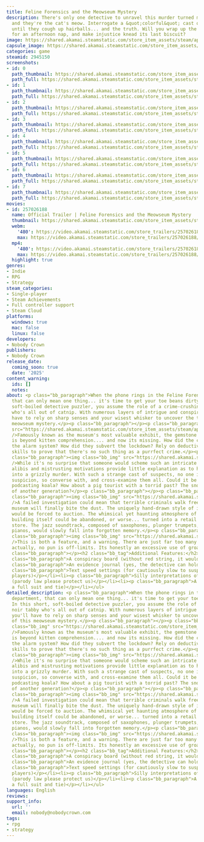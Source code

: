```yaml
---
title: Feline Forensics and the Meowseum Mystery
description: There's only one detective to unravel this murder turned museum heist...
  and they're the cat's meow. Interrogate a &quot;colorful&quot; cast of suspects
  until they cough up hairballs... and the truth. Will you wrap up the case in time
  for an afternoon nap, and make injustice knead its last biscuit?
image: https://shared.akamai.steamstatic.com/store_item_assets/steam/apps/2945150/header.jpg?t=1730679801
capsule_image: https://shared.akamai.steamstatic.com/store_item_assets/steam/apps/2945150/capsule_231x87.jpg?t=1730679801
categories: game
steamid: 2945150
screenshots:
- id: 0
  path_thumbnail: https://shared.akamai.steamstatic.com/store_item_assets/steam/apps/2945150/ss_251794fc3dc5430b9b1f0dc652eaa5e4085aaf07.600x338.jpg?t=1730679801
  path_full: https://shared.akamai.steamstatic.com/store_item_assets/steam/apps/2945150/ss_251794fc3dc5430b9b1f0dc652eaa5e4085aaf07.1920x1080.jpg?t=1730679801
- id: 1
  path_thumbnail: https://shared.akamai.steamstatic.com/store_item_assets/steam/apps/2945150/ss_531ac9c1d58883f16e4cdae8b10f174b3834ac18.600x338.jpg?t=1730679801
  path_full: https://shared.akamai.steamstatic.com/store_item_assets/steam/apps/2945150/ss_531ac9c1d58883f16e4cdae8b10f174b3834ac18.1920x1080.jpg?t=1730679801
- id: 2
  path_thumbnail: https://shared.akamai.steamstatic.com/store_item_assets/steam/apps/2945150/ss_b8c5e2bdbfa47df1b26fcf06e11391158ea475ca.600x338.jpg?t=1730679801
  path_full: https://shared.akamai.steamstatic.com/store_item_assets/steam/apps/2945150/ss_b8c5e2bdbfa47df1b26fcf06e11391158ea475ca.1920x1080.jpg?t=1730679801
- id: 3
  path_thumbnail: https://shared.akamai.steamstatic.com/store_item_assets/steam/apps/2945150/ss_e80ecd3553d6017c3e81fc14350ddcfd4ba7f42e.600x338.jpg?t=1730679801
  path_full: https://shared.akamai.steamstatic.com/store_item_assets/steam/apps/2945150/ss_e80ecd3553d6017c3e81fc14350ddcfd4ba7f42e.1920x1080.jpg?t=1730679801
- id: 4
  path_thumbnail: https://shared.akamai.steamstatic.com/store_item_assets/steam/apps/2945150/ss_b532e22995d124fa5d59094a3a382745a67b60e9.600x338.jpg?t=1730679801
  path_full: https://shared.akamai.steamstatic.com/store_item_assets/steam/apps/2945150/ss_b532e22995d124fa5d59094a3a382745a67b60e9.1920x1080.jpg?t=1730679801
- id: 5
  path_thumbnail: https://shared.akamai.steamstatic.com/store_item_assets/steam/apps/2945150/ss_24164f465e87f7cb20eba94e8a3e97351668ca1c.600x338.jpg?t=1730679801
  path_full: https://shared.akamai.steamstatic.com/store_item_assets/steam/apps/2945150/ss_24164f465e87f7cb20eba94e8a3e97351668ca1c.1920x1080.jpg?t=1730679801
- id: 6
  path_thumbnail: https://shared.akamai.steamstatic.com/store_item_assets/steam/apps/2945150/ss_eabdcf2b3dbff2d64165d0c9f514f9fc0621693d.600x338.jpg?t=1730679801
  path_full: https://shared.akamai.steamstatic.com/store_item_assets/steam/apps/2945150/ss_eabdcf2b3dbff2d64165d0c9f514f9fc0621693d.1920x1080.jpg?t=1730679801
- id: 7
  path_thumbnail: https://shared.akamai.steamstatic.com/store_item_assets/steam/apps/2945150/ss_65ef63953632cfa088538382d15c53decdd4ba15.600x338.jpg?t=1730679801
  path_full: https://shared.akamai.steamstatic.com/store_item_assets/steam/apps/2945150/ss_65ef63953632cfa088538382d15c53decdd4ba15.1920x1080.jpg?t=1730679801
movies:
- id: 257026188
  name: Official Trailer | Feline Forensics and the Meowseum Mystery
  thumbnail: https://shared.akamai.steamstatic.com/store_item_assets/steam/apps/257026188/08ce122b6210513f0f0d80e1de820f6da7e4c318/movie_600x337.jpg?t=1730679795
  webm:
    '480': https://video.akamai.steamstatic.com/store_trailers/257026188/movie480_vp9.webm?t=1730679795
    max: https://video.akamai.steamstatic.com/store_trailers/257026188/movie_max_vp9.webm?t=1730679795
  mp4:
    '480': https://video.akamai.steamstatic.com/store_trailers/257026188/movie480.mp4?t=1730679795
    max: https://video.akamai.steamstatic.com/store_trailers/257026188/movie_max.mp4?t=1730679795
  highlight: true
genres:
- Indie
- RPG
- Strategy
steam_categories:
- Single-player
- Steam Achievements
- Full controller support
- Steam Cloud
platforms:
  windows: true
  mac: false
  linux: false
developers:
- Nobody Crown
publishers:
- Nobody Crown
release_date:
  coming_soon: true
  date: '2025'
content_warning:
  ids: []
  notes:
about: <p class="bb_paragraph">When the phone rings in the Feline Forensics department,
  that can only mean one thing... it's time to get your toe beans dirty. In this short,
  soft-boiled detective puzzler, you assume the role of a crime-crushing noir tabby
  who's all out of catnip. With numerous layers of intrigue and conspiracy, you'll
  have to rely on sharp senses and your wisest whisker to uncover the truth of this
  meowseum mystery.</p><p class="bb_paragraph"></p><p class="bb_paragraph"><img class="bb_img"
  src="https://shared.akamai.steamstatic.com/store_item_assets/steam/apps/2945150/extras/artifact2.gif?t=1730679801"
  />Famously known as the museum's most valuable exhibit, the gemstone's true worth
  is beyond kitten comprehension.... and now its missing. How did the criminals thwart
  the alarm system? How did they subvert the lockdown? Rely on deductive reasoning
  skills to prove that there's no such thing as a purrfect crime.</p><p class="bb_paragraph"></p><p
  class="bb_paragraph"><img class="bb_img" src="https://shared.akamai.steamstatic.com/store_item_assets/steam/apps/2945150/extras/innocent2.gif?t=1730679801"
  />While it's no surprise that someone would scheme such an intricate heist, mismatched
  alibis and mistrusting motivations provide little explanation as to how it devolved
  into a grizzly murder. With such a strange cast of suspects, no one is above a carnivorous
  suspicion, so converse with, and cross-examine them all. Could it be the true crime
  podcasting koala? How about a pig tourist with a torrid past? The snooty schnauzer
  of another generation?</p><p class="bb_paragraph"></p><p class="bb_paragraph"></p><p
  class="bb_paragraph"><img class="bb_img" src="https://shared.akamai.steamstatic.com/store_item_assets/steam/apps/2945150/extras/reputation2.gif?t=1730679801"
  />A failed investigation could mean that terrible criminals walk free, and a once-thriving
  museum will finally bite the dust. The uniquely hand-drawn style of its many displays
  would be forced to auction. The whimsical yet haunting atmosphere of the museum
  building itself could be abandoned, or worse... turned into a retail electronics
  store. The jazz soundtrack, composed of saxophones, plunger trumpets, and speakeasy
  pianos, would slowly fall into forgotten memory.</p><p class="bb_paragraph"></p><p
  class="bb_paragraph"><img class="bb_img" src="https://shared.akamai.steamstatic.com/store_item_assets/steam/apps/2945150/extras/puns2.gif?t=1730679801"
  />This is both a feature, and a warning. There are just far too many cat puns...
  actually, no pun is off-limits. Its honestly an excessive use of groan-worthy humor.</p><p
  class="bb_paragraph"></p><h2 class="bb_tag">Additional Features:</h2><ul class="bb_ul"><li><p
  class="bb_paragraph">A conspiracy board (without red string, it would be too distracting)</p></li><li><p
  class="bb_paragraph">An evidence journal (yes, the detective can hold a pencil)</p></li><li><p
  class="bb_paragraph">Text speed settings (for cautiously slow to suspiciously quick
  players)</p></li><li><p class="bb_paragraph">Silly interpretations of famous artwork
  (parody law please protect us)</p></li><li><p class="bb_paragraph">A cat (wearing
  a full suit and tie)</p></li></ul>
detailed_description: <p class="bb_paragraph">When the phone rings in the Feline Forensics
  department, that can only mean one thing... it's time to get your toe beans dirty.
  In this short, soft-boiled detective puzzler, you assume the role of a crime-crushing
  noir tabby who's all out of catnip. With numerous layers of intrigue and conspiracy,
  you'll have to rely on sharp senses and your wisest whisker to uncover the truth
  of this meowseum mystery.</p><p class="bb_paragraph"></p><p class="bb_paragraph"><img
  class="bb_img" src="https://shared.akamai.steamstatic.com/store_item_assets/steam/apps/2945150/extras/artifact2.gif?t=1730679801"
  />Famously known as the museum's most valuable exhibit, the gemstone's true worth
  is beyond kitten comprehension.... and now its missing. How did the criminals thwart
  the alarm system? How did they subvert the lockdown? Rely on deductive reasoning
  skills to prove that there's no such thing as a purrfect crime.</p><p class="bb_paragraph"></p><p
  class="bb_paragraph"><img class="bb_img" src="https://shared.akamai.steamstatic.com/store_item_assets/steam/apps/2945150/extras/innocent2.gif?t=1730679801"
  />While it's no surprise that someone would scheme such an intricate heist, mismatched
  alibis and mistrusting motivations provide little explanation as to how it devolved
  into a grizzly murder. With such a strange cast of suspects, no one is above a carnivorous
  suspicion, so converse with, and cross-examine them all. Could it be the true crime
  podcasting koala? How about a pig tourist with a torrid past? The snooty schnauzer
  of another generation?</p><p class="bb_paragraph"></p><p class="bb_paragraph"></p><p
  class="bb_paragraph"><img class="bb_img" src="https://shared.akamai.steamstatic.com/store_item_assets/steam/apps/2945150/extras/reputation2.gif?t=1730679801"
  />A failed investigation could mean that terrible criminals walk free, and a once-thriving
  museum will finally bite the dust. The uniquely hand-drawn style of its many displays
  would be forced to auction. The whimsical yet haunting atmosphere of the museum
  building itself could be abandoned, or worse... turned into a retail electronics
  store. The jazz soundtrack, composed of saxophones, plunger trumpets, and speakeasy
  pianos, would slowly fall into forgotten memory.</p><p class="bb_paragraph"></p><p
  class="bb_paragraph"><img class="bb_img" src="https://shared.akamai.steamstatic.com/store_item_assets/steam/apps/2945150/extras/puns2.gif?t=1730679801"
  />This is both a feature, and a warning. There are just far too many cat puns...
  actually, no pun is off-limits. Its honestly an excessive use of groan-worthy humor.</p><p
  class="bb_paragraph"></p><h2 class="bb_tag">Additional Features:</h2><ul class="bb_ul"><li><p
  class="bb_paragraph">A conspiracy board (without red string, it would be too distracting)</p></li><li><p
  class="bb_paragraph">An evidence journal (yes, the detective can hold a pencil)</p></li><li><p
  class="bb_paragraph">Text speed settings (for cautiously slow to suspiciously quick
  players)</p></li><li><p class="bb_paragraph">Silly interpretations of famous artwork
  (parody law please protect us)</p></li><li><p class="bb_paragraph">A cat (wearing
  a full suit and tie)</p></li></ul>
languages: English
reviews:
support_info:
  url: ''
  email: nobody@nobodycrown.com
tags:
- rpg
- strategy
---
```

